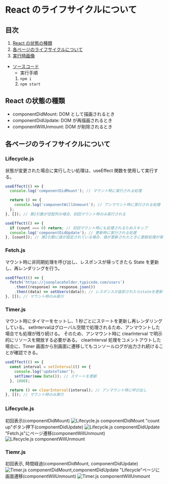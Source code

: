 # React のライフサイクルについて

## 目次

1. [React の状態の種類](#reactの状態の種類)
2. [各ページのライフサイクルについて](#各ページのライフサイクルについて)
3. [実行時画像](#処理の流れ)

- [ソースコード](https://github.com/mmasap/react-lifecycle-sample)
  - 実行手順
  1. `npm i`
  2. `npm start` 

## React の状態の種類

- componentDidMount: DOM として描画されるとき
- componentDidUpdate: DOM が再描画されるとき
- componentWillUnmount: DOM が削除されるとき

## 各ページのライフサイクルについて

### Lifecycle.js

状態が変更された場合に実行したい処理は、useEffect 関数を使用して実行する。

```js
useEffect(() => {
  console.log('componentDidMount'); // マウント時に実行される処理

  return () => {
    console.log('componentWillUnmount'); // アンマウント時に実行される処理
  };
}, []); // 第2引数が空配列の場合、初回マウント時のみ実行される

useEffect(() => {
  if (count === 0) return; // 初回マウント時にも処理されるためスキップ
  console.log('componentDidUpdate'); // 更新時に実行される処理
}, [count]); // 第2引数に値が設定されている場合、値が更新されたときに更新処理が実行される
```

### Fetch.js

マウント時に非同期処理を呼び出し、レスポンスが帰ってきたら State を更新し、再レンダリングを行う。

```js
useEffect(() => {
  fetch('https://jsonplaceholder.typicode.com/users')
    .then((response) => response.json())
    .then((data) => setUsers(data)); // レスポンスが返却されたらstateを更新
}, []); // マウント時のみ実行
```

### Timer.js

マウント時にタイマーをセットし、1 秒ごとにステートを更新し再レンダリングしている。
setIntervalはグローバル空間で処理されるため、アンマウントした場合でも処理が残り続ける。
そのため、アンマウント時に clearInterval で明示的にリソースを開放する必要がある。
clearInterval 処理をコメントアウトした場合に、Timer 画面から別画面に遷移してもコンソールログが出力され続けることが確認できる。

```js
useEffect(() => {
  const interval = setInterval(() => {
    console.log('updateTimer');
    setTimer(new Date()); // ステートを更新
  }, 1000);

  return () => clearInterval(interval); // アンマウント時に呼び出し
}, []); // マウント時のみ実行
```

### Lifecycle.js　

初回表示(componentDidMount)
![Lifecycle.js componentDidMount](./pics/1.png)
"count up"ボタン押下(componentDidUpdate)
![Lifecycle.js componentDidUpdate](./pics/2.png)
"Fetch.js"にページ遷移(componentWillUnmount)
![Lifecycle.js componentWillUnmount](./pics/3.png)

### Tiemr.js

初回表示, 時間経過(componentDidMount, componentDidUpdate)
![Timer.js componentDidMount,componentDidUpdate](./pics/4.png)
"Lifecycle"ページに画面遷移(componentWillUnmount)
![Timer.js componentWillUnmount](./pics/5.png)
